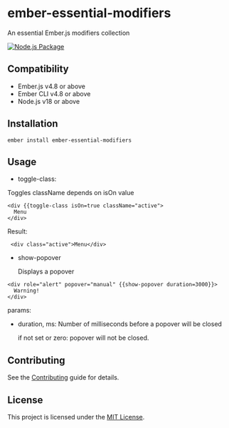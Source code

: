 # ember-essential-modifiers

An essential Ember.js modifiers collection

[![Node.js Package](https://github.com/alexeipanov/ember-essential-modifiers/actions/workflows/npm-publish.yml/badge.svg)](https://github.com/alexeipanov/ember-essential-modifiers/actions/workflows/npm-publish.yml)


## Compatibility

* Ember.js v4.8 or above
* Ember CLI v4.8 or above
* Node.js v18 or above


## Installation

```
ember install ember-essential-modifiers
```


## Usage

- toggle-class:

Toggles className depends on isOn value

```
<div {{toggle-class isOn=true className="active">
  Menu
</div>
```

Result:

```
 <div class="active">Menu</div>
```

- show-popover

  Displays a popover

```
<div role="alert" popover="manual" {{show-popover duration=3000}}>
  Warning!
</div>
```
params:
- duration<Number>, ms: Number of milliseconds before a popover will be closed
  
  if not set or zero: popover will not be closed.

## Contributing

See the [Contributing](CONTRIBUTING.md) guide for details.


## License

This project is licensed under the [MIT License](LICENSE.md).
